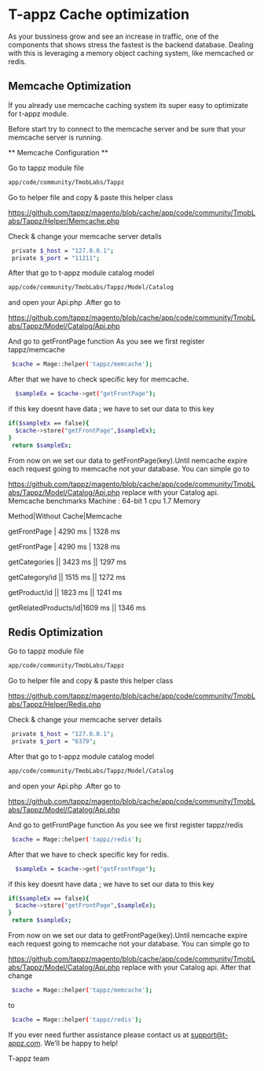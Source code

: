 # T-appz  Cache optimization

As your bussiness  grow and see an increase in traffic, one of the components that shows stress the fastest is the backend database. Dealing with this is leveraging a memory object caching system, like memcached or redis.

## Memcache Optimization

İf you already use memcache caching system its super easy to optimizate for t-appz module.

Before start try to connect to the memcache server  and be sure that your    memcache server is  running.

** Memcache Configuration **

Go to tappz module file 

```sh
app/code/community/TmobLabs/Tappz
```
Go to helper file and copy & paste this helper class 

https://github.com/tappz/magento/blob/cache/app/code/community/TmobLabs/Tappz/Helper/Memcache.php

Check & change your memcache server  details
```sh
 private $_host = "127.0.0.1";
 private $_port = "11211";
```
After that go to t-appz module  catalog model  
```sh
app/code/community/TmobLabs/Tappz/Model/Catalog
```
and open  your Api.php .After go to  

https://github.com/tappz/magento/blob/cache/app/code/community/TmobLabs/Tappz/Model/Catalog/Api.php

And go to getFrontPage function 
As you see we first register tappz/memcache 
```sh
 $cache = Mage::helper('tappz/memcache');
 ```
 After that we have to check specific key for memcache.
 
 ```sh
   $sampleEx = $cache->get("getFrontPage");
 ```
if  this key doesnt have data ; we have to set our data to this key 
 ```sh
 if($sampleEx == false){
   $cache->store("getFrontPage",$sampleEx);
 }
  return $sampleEx;
  ```
From now on we set our data to  getFrontPage(key).Until nemcache expire each request going to memcache not your database.
You can simple go to

https://github.com/tappz/magento/blob/cache/app/code/community/TmobLabs/Tappz/Model/Catalog/Api.php
 replace with your  Catalog api.
 Memcache benchmarks 
 Machine : 64-bit 1 cpu 	1.7 Memory 
 
   Method|Without Cache|Memcache
   
   getFrontPage | 4290 ms | 1328 ms
   
   getFrontPage | 4290 ms | 1328 ms
   
   getCategories || 3423 ms || 1297 ms 
   
   getCategory/id || 1515 ms || 1272 ms
   
   getProduct/id || ​1823 ms || ​1241 ms
   
   getRelatedProducts/id|​1609 ms || ​1346 ms





 
## Redis   Optimization


Go to tappz module file 

```sh
app/code/community/TmobLabs/Tappz
```
Go to helper file and copy & paste this helper class 

https://github.com/tappz/magento/blob/cache/app/code/community/TmobLabs/Tappz/Helper/Redis.php

Check & change your memcache server  details
```sh
 private $_host = "127.0.0.1";
 private $_port = "6379";
```
After that go to t-appz module  catalog model  
```sh
app/code/community/TmobLabs/Tappz/Model/Catalog
```
and open  your Api.php .After go to  

https://github.com/tappz/magento/blob/cache/app/code/community/TmobLabs/Tappz/Model/Catalog/Api.php

And go to getFrontPage function 
As you see we first register tappz/redis 
```sh
 $cache = Mage::helper('tappz/redis');
 ```
 After that we have to check specific key for redis.
 
 ```sh
   $sampleEx = $cache->get("getFrontPage");
 ```
if  this key doesnt have data ; we have to set our data to this key 
 ```sh
 if($sampleEx == false){
   $cache->store("getFrontPage",$sampleEx);
 }
  return $sampleEx;
  ```
From now on we set our data to  getFrontPage(key).Until nemcache expire each request going to memcache not your database.
You can simple go to

https://github.com/tappz/magento/blob/cache/app/code/community/TmobLabs/Tappz/Model/Catalog/Api.php
 replace with your  Catalog api.
After that change 
 ```sh
  $cache = Mage::helper('tappz/memcache');
  ```
  to 
 ```sh
  $cache = Mage::helper('tappz/redis');
  ```
If you ever need further assistance please contact us at support@t-appz.com. We’ll be happy to help!

T-appz team 
